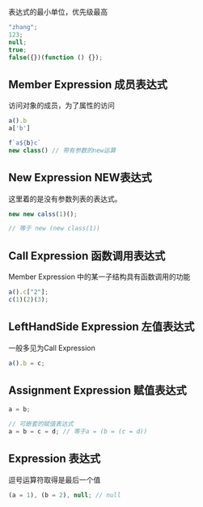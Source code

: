 表达式的最小单位，优先级最高

```jsx
"zhang";
123;
null;
true;
false({})(function () {});
```

## Member Expression 成员表达式

访问对象的成员，为了属性的访问

```jsx
a().b
a['b']

f`a${b}c`
new class() // 带有参数的new运算
```

## New Expression NEW表达式

这里着的是没有参数列表的表达式。

```jsx
new new calss(1)();

// 等于 new (new class(1))
```

## Call Expression 函数调用表达式

Member Expression 中的某一子结构具有函数调用的功能

```jsx
a().c["2"];
c(1)(2)(3);
```

## LeftHandSide Expression 左值表达式

一般多见为Call Expression

```jsx
a().b = c;
```

## Assignment Expression 赋值表达式

```jsx
a = b;

// 可嵌套的赋值表达式
a = b = c = d; // 等于a = (b = (c = d))
```

## Expression 表达式

逗号运算符取得是最后一个值

```jsx
(a = 1), (b = 2), null; // null
```